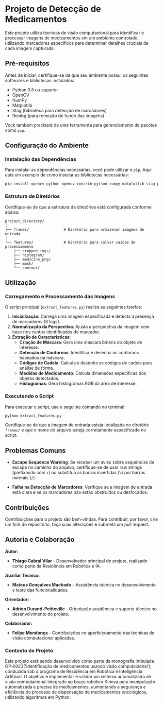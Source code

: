 # Projeto de Detecção de Medicamentos

Este projeto utiliza técnicas de visão computacional para identificar e processar imagens de medicamentos em um ambiente controlado, utilizando marcadores específicos para determinar detalhes cruciais de cada imagem capturada.

## Pré-requisitos

Antes de iniciar, certifique-se de que seu ambiente possui os seguintes softwares e bibliotecas instalados:

- Python 3.8 ou superior
- OpenCV
- NumPy
- Matplotlib
- Stag (biblioteca para detecção de marcadores)
- Rembg (para remoção de fundo das imagens)

Você também precisará de uma ferramenta para gerenciamento de pacotes como `pip`.

## Configuração do Ambiente

### Instalação das Dependências

Para instalar as dependências necessárias, você pode utilizar o `pip`. Aqui está um exemplo de como instalar as bibliotecas necessárias:

```bash
pip install opencv-python opencv-contrib-python numpy matplotlib stag-python rembg
```

### Estrutura de Diretórios

Certifique-se de que a estrutura de diretórios está configurada conforme abaixo:

```
project_directory/
│
├── frames/                # Diretório para armazenar imagens de entrada
│
└── features/              # Diretório para salvar saídas do processamento
    ├── cropped_imgs/
    ├── histogram/
    ├── medicine_png/
    ├── mask/
    └── contour/
```

## Utilização

### Carregamento e Processamento das Imagens

O script principal (`extract_features.py`) realiza as seguintes tarefas:

1. **Inicialização**: Carrega uma imagem especificada e detecta a presença de marcadores (STags).
2. **Normalização da Perspectiva**: Ajusta a perspectiva da imagem com base nos cantos identificados do marcador.
3. **Extração de Características**:
   - **Criação de Máscara**: Gera uma máscara binária do objeto de interesse.
   - **Detecção de Contornos**: Identifica e desenha os contornos baseados na máscara.
   - **Códigos de Cadeia**: Calcula e desenha os códigos de cadeia para análise de forma.
   - **Medidas de Medicamento**: Calcula dimensões específicas dos objetos detectados.
   - **Histogramas**: Gera histogramas RGB da área de interesse.

### Executando o Script

Para executar o script, use o seguinte comando no terminal:

```bash
python extract_features.py
```

Certifique-se de que a imagem de entrada esteja localizada no diretório `frames/` e que o nome do arquivo esteja corretamente especificado no script.

## Problemas Comuns

- **Escape Sequence Warning**: Se receber um aviso sobre sequências de escape no caminho do arquivo, certifique-se de usar raw strings (prefixando com `r`) ou substitua as barras invertidas (`\`) por barras normais (`/`).

- **Falha na Detecção de Marcadores**: Verifique se a imagem de entrada está clara e se os marcadores não estão obstruídos ou desfocados.

## Contribuições

Contribuições para o projeto são bem-vindas. Para contribuir, por favor, crie um fork do repositório, faça suas alterações e submeta um pull request.

## Autoria e Colaboração

**Autor:**
- **Thiago Cabral Vilar** - Desenvolvedor principal do projeto, realizado como parte da Residência em Robótica e IA.

**Auxiliar Técnico:**
- **Mateus Gonçalves Machado** - Assistência técnica no desenvolvimento e teste das funcionalidades.

**Orientador:**
- **Adrien Durand-Petiteville** - Orientação acadêmica e suporte técnico no desenvolvimento do projeto.

**Colaborador:**
- **Felipe Mendonça** - Contribuições no aperfeiçoamento das técnicas de visão computacional aplicadas.

### Contexto do Projeto

Este projeto está sendo desenvolvido como parte da monografia intitulada OP-0023('Identificação de medicamentos usando visão computacional'), conduzida sob o programa de Residência em Robótica e Inteligência Artificial. O objetivo é implementar e validar um sistema automatizado de visão computacional integrado ao braço robótico Kinova para manipulação automatizada e precisa de medicamentos, aumentando a segurança e eficiência do processo de dispensação de medicamentos oncológicos, utilizando algoritmos em Python.
